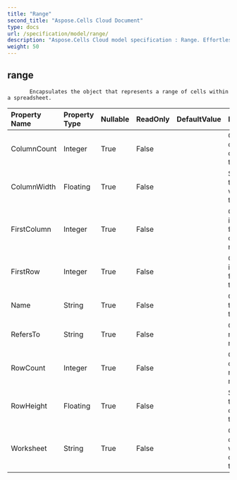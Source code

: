 ```yaml
---
title: "Range"
second_title: "Aspose.Cells Cloud Document"
type: docs
url: /specification/model/range/
description: "Aspose.Cells Cloud model specification : Range. Effortlessly handle Excel and other spreadsheet documents with features like opening, generating, editing, splitting, merging, comparing, and converting."
weight: 50
---
```


## **range**

           Encapsulates the object that represents a range of cells within a spreadsheet.            

| Property Name | Property Type | Nullable |  ReadOnly | DefaultValue | Description | 
| :- | :- | :- |:- |  :- | :- |
| ColumnCount | Integer | True |  False |  | Gets the count of columns in the range.  |  
| ColumnWidth | Floating | True |  False |  | Sets or gets the column width of this range  |  
| FirstColumn | Integer | True |  False |  | Gets the index of the first column of the range.  |  
| FirstRow | Integer | True |  False |  | Gets the index of the first row of the range.  |  
| Name | String | True |  False |  | Gets or sets the name of the range.  |  
| RefersTo | String | True |  False |  | Gets the range's refers to.  |  
| RowCount | Integer | True |  False |  | Gets the count of rows in the range.  |  
| RowHeight | Floating | True |  False |  | Sets or gets the height of rows in this range  |  
| Worksheet | String | True |  False |  | Gets the object which contains this range.  |  

